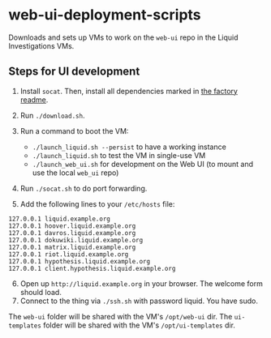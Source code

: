 # web-ui-deployment-scripts

Downloads and sets up VMs to work on the `web-ui` repo in the Liquid Investigations VMs.

## Steps for UI development

1. Install `socat`. Then, install all dependencies marked in [the factory readme](https://github.com/liquidinvestigations/factory).
2. Run `./download.sh`.
3. Run a command to boot the VM:

	- `./launch_liquid.sh --persist` to have a working instance
	- `./launch_liquid.sh` to test the VM in single-use VM
	- `./launch_web_ui.sh` for development on the Web UI (to mount and use the local `web_ui` repo)

4. Run `./socat.sh` to do port forwarding.
5. Add the following lines to your `/etc/hosts` file:

```
127.0.0.1 liquid.example.org
127.0.0.1 hoover.liquid.example.org
127.0.0.1 davros.liquid.example.org
127.0.0.1 dokuwiki.liquid.example.org
127.0.0.1 matrix.liquid.example.org
127.0.0.1 riot.liquid.example.org
127.0.0.1 hypothesis.liquid.example.org
127.0.0.1 client.hypothesis.liquid.example.org
```

6. Open up `http://liquid.example.org` in your browser. The welcome form should load.
7. Connect to the thing via `./ssh.sh` with password liquid. You have sudo.

The `web-ui` folder will be shared with the VM's `/opt/web-ui` dir.
The `ui-templates` folder will be shared with the VM's `/opt/ui-templates` dir.
